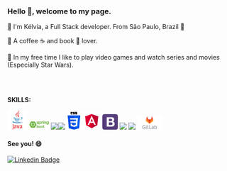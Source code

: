 ### Hello 👋,  welcome to my page.

 🔹 I'm Kélvia, a Full Stack developer. From São Paulo, Brazil 💞️

 🔹 A coffee ☕ and book 📖 lover.

 🔹 In my free time I like to play video games and watch series and movies (Especially Star Wars).
 
<br>
<br>

<b> SKILLS: </b>

<img src="https://github.com/keelcoutinho/portifolio/blob/main/img/java.png" style = "width: 45px"> <img src="https://github.com/keelcoutinho/portifolio/blob/main/img/spring.png" style = "width: 45px"> <img src="https://i.ibb.co/NTPVfkr/javascript.png" style = "width: 35px"><img src="https://i.ibb.co/cyZb5YY/html.png" style = "width: 45px"><img src="https://github.com/keelcoutinho/portifolio/blob/main/img/css.png" style = "width: 40px"><img src="https://github.com/keelcoutinho/portifolio/blob/main/img/angular.png" style = "width: 40px"> <img src="https://github.com/keelcoutinho/portifolio/blob/main/img/bootstrap.png" style = "width: 35px">  <img src="https://i.ibb.co/fHW0z85/git.png" style = "width: 40px">  <img src="https://i.ibb.co/0ZWPWqV/gitHub.png" style = "width: 40px"> <img src="https://github.com/keelcoutinho/portifolio/blob/main/img/gitLab2.png" style = "width: 55px"> 


#### See you! 😄
[![Linkedin Badge](https://img.shields.io/badge/-LinkedIn-blue?style=flat-square&logo=Linkedin&logoColor=white&link=https://www.linkedin.com/in/fagnerpsantos/)](https://www.linkedin.com/in/anakelvia-coutinho/)

